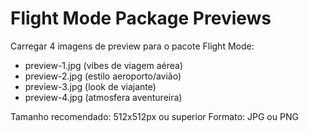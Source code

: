 # Flight Mode Package Previews

Carregar 4 imagens de preview para o pacote Flight Mode:
- preview-1.jpg (vibes de viagem aérea)
- preview-2.jpg (estilo aeroporto/avião)
- preview-3.jpg (look de viajante)
- preview-4.jpg (atmosfera aventureira)

Tamanho recomendado: 512x512px ou superior
Formato: JPG ou PNG
